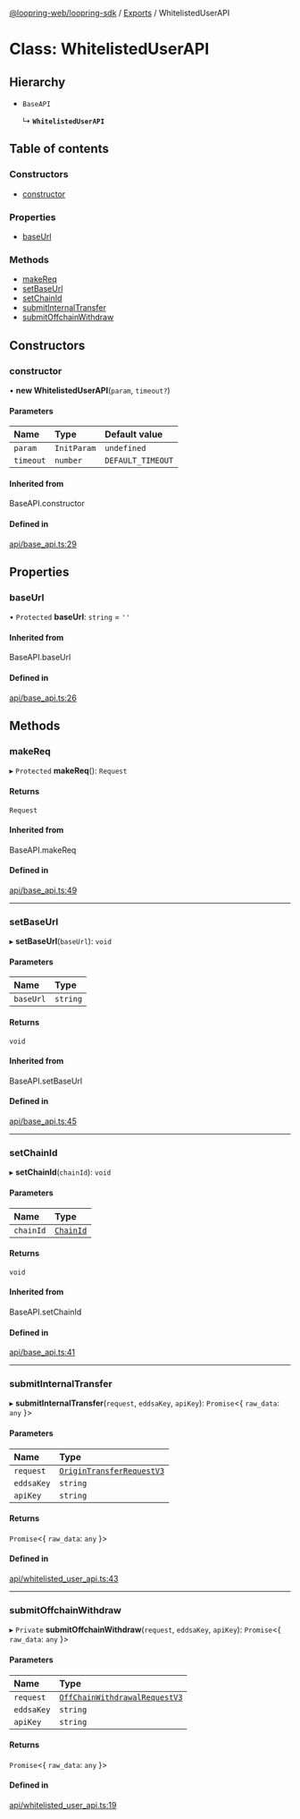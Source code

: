 [@loopring-web/loopring-sdk](../README.md) / [Exports](../modules.md) / WhitelistedUserAPI

# Class: WhitelistedUserAPI

## Hierarchy

- `BaseAPI`

  ↳ **`WhitelistedUserAPI`**

## Table of contents

### Constructors

- [constructor](WhitelistedUserAPI.md#constructor)

### Properties

- [baseUrl](WhitelistedUserAPI.md#baseurl)

### Methods

- [makeReq](WhitelistedUserAPI.md#makereq)
- [setBaseUrl](WhitelistedUserAPI.md#setbaseurl)
- [setChainId](WhitelistedUserAPI.md#setchainid)
- [submitInternalTransfer](WhitelistedUserAPI.md#submitinternaltransfer)
- [submitOffchainWithdraw](WhitelistedUserAPI.md#submitoffchainwithdraw)

## Constructors

### constructor

• **new WhitelistedUserAPI**(`param`, `timeout?`)

#### Parameters

| Name | Type | Default value |
| :------ | :------ | :------ |
| `param` | `InitParam` | `undefined` |
| `timeout` | `number` | `DEFAULT_TIMEOUT` |

#### Inherited from

BaseAPI.constructor

#### Defined in

[api/base_api.ts:29](https://github.com/Loopring/loopring_sdk/blob/acbd5a2/src/api/base_api.ts#L29)

## Properties

### baseUrl

• `Protected` **baseUrl**: `string` = `''`

#### Inherited from

BaseAPI.baseUrl

#### Defined in

[api/base_api.ts:26](https://github.com/Loopring/loopring_sdk/blob/acbd5a2/src/api/base_api.ts#L26)

## Methods

### makeReq

▸ `Protected` **makeReq**(): `Request`

#### Returns

`Request`

#### Inherited from

BaseAPI.makeReq

#### Defined in

[api/base_api.ts:49](https://github.com/Loopring/loopring_sdk/blob/acbd5a2/src/api/base_api.ts#L49)

___

### setBaseUrl

▸ **setBaseUrl**(`baseUrl`): `void`

#### Parameters

| Name | Type |
| :------ | :------ |
| `baseUrl` | `string` |

#### Returns

`void`

#### Inherited from

BaseAPI.setBaseUrl

#### Defined in

[api/base_api.ts:45](https://github.com/Loopring/loopring_sdk/blob/acbd5a2/src/api/base_api.ts#L45)

___

### setChainId

▸ **setChainId**(`chainId`): `void`

#### Parameters

| Name | Type |
| :------ | :------ |
| `chainId` | [`ChainId`](../enums/ChainId.md) |

#### Returns

`void`

#### Inherited from

BaseAPI.setChainId

#### Defined in

[api/base_api.ts:41](https://github.com/Loopring/loopring_sdk/blob/acbd5a2/src/api/base_api.ts#L41)

___

### submitInternalTransfer

▸ **submitInternalTransfer**(`request`, `eddsaKey`, `apiKey`): `Promise`<{ `raw_data`: `any`  }\>

#### Parameters

| Name | Type |
| :------ | :------ |
| `request` | [`OriginTransferRequestV3`](../interfaces/OriginTransferRequestV3.md) |
| `eddsaKey` | `string` |
| `apiKey` | `string` |

#### Returns

`Promise`<{ `raw_data`: `any`  }\>

#### Defined in

[api/whitelisted_user_api.ts:43](https://github.com/Loopring/loopring_sdk/blob/acbd5a2/src/api/whitelisted_user_api.ts#L43)

___

### submitOffchainWithdraw

▸ `Private` **submitOffchainWithdraw**(`request`, `eddsaKey`, `apiKey`): `Promise`<{ `raw_data`: `any`  }\>

#### Parameters

| Name | Type |
| :------ | :------ |
| `request` | [`OffChainWithdrawalRequestV3`](../interfaces/OffChainWithdrawalRequestV3.md) |
| `eddsaKey` | `string` |
| `apiKey` | `string` |

#### Returns

`Promise`<{ `raw_data`: `any`  }\>

#### Defined in

[api/whitelisted_user_api.ts:19](https://github.com/Loopring/loopring_sdk/blob/acbd5a2/src/api/whitelisted_user_api.ts#L19)
